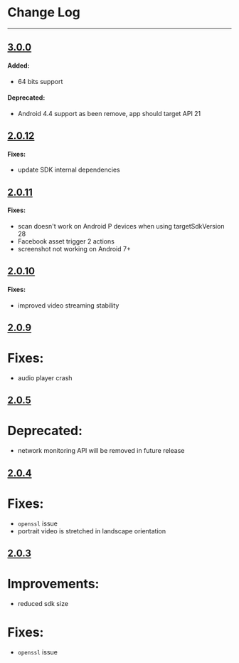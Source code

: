 # Change Log

---

## [3.0.0](https://github.com/bear2b/bear_sdk_demo_android/releases/tag/3.0.0)

#### Added:
* 64 bits support

#### Deprecated:
* Android 4.4 support as been remove, app should target API 21

## [2.0.12](https://github.com/bear2b/bear_sdk_demo_android/releases/tag/2.0.12)

#### Fixes:
* update SDK internal dependencies

## [2.0.11](https://github.com/bear2b/bear_sdk_demo_android/releases/tag/2.0.11)

#### Fixes:
* scan doesn't work on Android P devices when using targetSdkVersion 28
* Facebook asset trigger 2 actions
* screenshot not working on Android 7+

## [2.0.10](https://github.com/bear2b/bear_sdk_demo_android/releases/tag/2.0.10)

#### Fixes:
* improved video streaming stability

## [2.0.9](https://github.com/bear2b/bear_sdk_demo_android/releases/tag/2.0.9)

# Fixes:
* audio player crash

## [2.0.5](https://github.com/bear2b/bear_sdk_demo_android/releases/tag/2.0.5)

# Deprecated:
* network monitoring API will be removed in future release

## [2.0.4](https://github.com/bear2b/bear_sdk_demo_android/releases/tag/2.0.4)

# Fixes:
* `openssl` issue
* portrait video is stretched in landscape orientation

## [2.0.3](https://github.com/bear2b/bear_sdk_demo_android/releases/tag/2.0.3)

# Improvements:
* reduced sdk size
# Fixes:
* `openssl` issue
